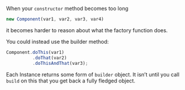 When your `constructor` method becomes too long

```javascript
new Component(var1, var2, var3, var4)
```

it becomes harder to reason about what the factory function does.

You could instead use the builder method:

```javascript
Component.doThis(var1)
          .doThat(var2)
          .doThisAndThat(var3);

```

Each Instance returns some form of `builder` object. It isn’t until you call `build` on this that you get back a fully fledged object.
